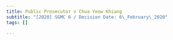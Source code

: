 ```yaml
---
title: Public Prosecutor v Chua Yeow Khiang
subtitle: "[2020] SGMC 6 / Decision Date: 6\_February\_2020"
tags: []

---
```

